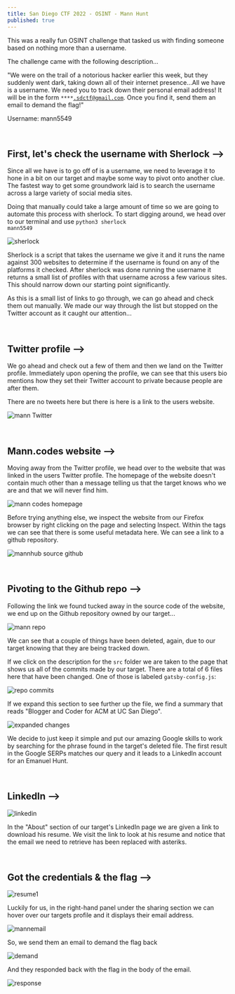 ```yaml
---
title: San Diego CTF 2022 - OSINT - Mann Hunt
published: true
---
```

This was a really fun OSINT challenge that tasked us with finding someone based on nothing more than a username.

The challenge came with the following description...

"We were on the trail of a notorious hacker earlier this week, but they suddenly went dark, taking down all of their internet presence...All we have is a username. We need you to track down their personal email address! It will be in the form <code class="language-plaintext highlighter-rouge">****.sdctf@gmail.com</code>. Once you find it, send them an email to demand the flag!"

Username:
mann5549
 
&nbsp;
## First, let's check the username with Sherlock -->

Since all we have is to go off of is a username, we need to leverage it to hone in a bit on our target and maybe some way to pivot onto another clue. The fastest way to get some groundwork laid is to search the username across a large variety of social media sites.

Doing that manually could take a large amount of time so we are going to automate this process with sherlock. To start digging around, we head over to our terminal and use <code class="language-plaintext highlighter-rouge">python3 sherlock mann5549</code>

![sherlock](https://user-images.githubusercontent.com/104336820/167326624-afa7cd75-6698-49e7-badb-6d71abaada85.png)

Sherlock is a script that takes the username we give it and it runs the name against 300 websites to determine if the username is found on any of the platforms it checked. After sherlock was done running the username it returns a small list of profiles with that username across a few various sites. This should narrow down our starting point significantly.

As this is a small list of links to go through, we can go ahead and check them out manually. We made our way through the list but stopped on the Twitter account as it caught our attention... 

&nbsp;
## Twitter profile -->

We go ahead and check out a few of them and then we land on the Twitter profile. Immediately upon opening the profile, we can see that this users bio mentions how they set their Twitter account to private because people are after them. 

There are no tweets here but there is here is a link to the users website. 

![mann Twitter](https://user-images.githubusercontent.com/104336820/167339230-c0ef8504-84ef-4075-bebe-f3ec5cc6b22c.png)

&nbsp;
## Mann.codes website -->

Moving away from the Twitter profile, we head over to the website that was linked in the users Twitter profile. 
The homepage of the website doesn't contain much other than a message telling us that the target knows who we are and that we will never find him.

![mann codes homepage](https://user-images.githubusercontent.com/104336820/167343215-25835972-74c2-4cc6-80b4-93a103524966.png)

Before trying anything else, we inspect the website from our Firefox browser by right clicking on the page and selecting Inspect. Within the <code class="language-plaintext highlighter-rouge"><head></head></code> tags we can see that there is some useful metadata here. We can see a link to a github repository.

![mannhub source github](https://user-images.githubusercontent.com/104336820/167346888-4c10310d-c9f8-48d0-bdd5-37d3c4d570eb.png)

&nbsp;
## Pivoting to the Github repo -->

Following the link we found tucked away in the source code of the website, we end up on the Github repository owned by our target...

![mann repo](https://user-images.githubusercontent.com/104336820/167347902-c2032635-9043-47e8-b2f3-6e1ee949c0fe.png)

We can see that a couple of things have been deleted, again, due to our target knowing that they are being tracked down.

If we click on the description for the <code class="language-plaintext highlighter-rouge">src</code> folder we are taken to the page that shows us all of the commits made by our target. There are a total of 6 files here that have been changed. One of those is labeled <code class="language-plaintext highlighter-rouge">gatsby-config.js</code>:

![repo commits](https://user-images.githubusercontent.com/104336820/167350767-e21fc948-5706-4249-9ff2-55e247b18ce9.png)

If we expand this section to see further up the file, we find a summary that reads "Blogger and Coder for ACM at UC San Diego". 

![expanded changes](https://user-images.githubusercontent.com/104336820/167351507-f0c55c47-383b-4239-a293-47c1908c7e4c.png)

We decide to just keep it simple and put our amazing Google skills to work by searching for the phrase found in the target's deleted file. The first result in the Google SERPs matches our query and it leads to a LinkedIn account for an Emanuel Hunt.

&nbsp;
## LinkedIn -->

![linkedin](https://user-images.githubusercontent.com/104336820/167351648-03c0223d-968b-4d4d-8524-2b1c838962e8.png)

In the "About" section of our target's LinkedIn page we are given a link to download his resume. We visit the link to look at his resume and notice that the email we need to retrieve has been replaced with asteriks. 

&nbsp;
## Got the credentials & the flag -->

![resume1](https://user-images.githubusercontent.com/104336820/167353216-9460ecb5-5a6b-40c3-8eb0-5b8c47c0fd92.png)

Luckily for us, in the right-hand panel under the sharing section we can hover over our targets profile and it displays their email address.

![mannemail](https://user-images.githubusercontent.com/104336820/167353059-de10f7a2-d40f-4e79-bfc1-b934b8af552d.png)

So, we send them an email to demand the flag back

![demand](https://user-images.githubusercontent.com/104336820/167354422-a1f87546-b17e-4c5b-8f26-0fe4d764fc50.png)

And they responded back with the flag in the body of the email.

![response](https://user-images.githubusercontent.com/104336820/167354486-0c98df6a-0903-4ec9-b62e-988612a6603e.png)

